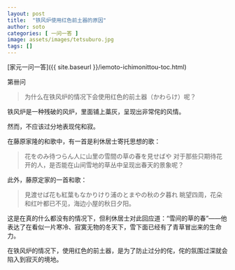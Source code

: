 ```yaml
---
layout: post
title:  "铁风炉使用红色前土器的原因"
author: soto
categories: [ 一问一答 ]
image: assets/images/tetsuburo.jpg
tags: []
---
```


[家元一问一答]({{ site.baseurl }}/iemoto-ichimonittou-toc.html)

第卌问

> 为什么在铁风炉的情况下会使用红色的前土器（かわらけ）呢？

铁风炉是一种残破的风炉，里面铺上藁灰，呈现出非常侘的风情。

然而，不应该过分地表现侘和寂。

在藤原家隆的和歌中，有一首是利休居士寄托思想的歌：

> 花をのみ待つらん人に山里の雪間の草の春を見せばや
> 对于那些只期待花开的人，是否能在山间雪地的草丛中呈现出春天的景象呢？

此外，藤原定家的一首和歌：

> 見渡せば花も紅葉もなかりけり浦のとまやの秋の夕暮れ
> 眺望四周，花朵和红叶都已不见，海边小屋的秋日夕阳。

这是在真的什么都没有的情况下，但利休居士对此回应道：“雪间的草的春”——他表达了在看似一片寒冷、寂寞无物的冬天下，雪下面已经有了青草冒出来的生命力。

在铁风炉的情况下，使用红色的前土器，是为了防止过分的侘，侘的氛围过深就会陷入到寂灭的境地。
